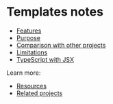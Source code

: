 # Templates notes

<!-- You can delete this directory on your copy of this template. -->

- [Features](features.md)
- [Purpose](purpose.md)
- [Comparison with other projects](comparison.md)
- [Limitations](limitations.md)
- [TypeScript with JSX](ts-jsx.md)

Learn more:

- [Resources](resources.md)
- [Related projects](related-projects.md)
